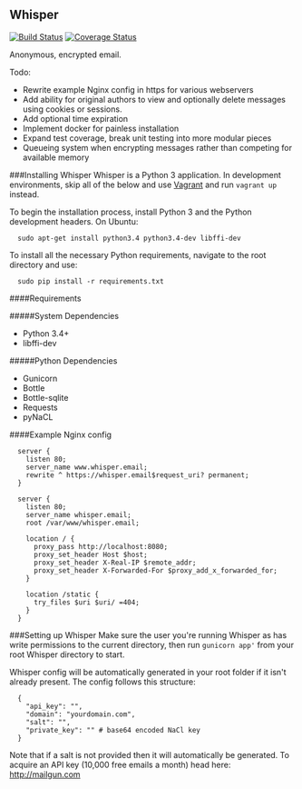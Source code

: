 Whisper
-----------------
[![Build Status](https://travis-ci.org/NoiSek/whisper.svg)](https://travis-ci.org/NoiSek/whisper)
[![Coverage Status](https://coveralls.io/repos/NoiSek/whisper/badge.svg)](https://coveralls.io/r/NoiSek/whisper)

Anonymous, encrypted email.

Todo:
 - Rewrite example Nginx config in https for various webservers
 - Add ability for original authors to view and optionally delete messages using cookies or sessions.
 - Add optional time expiration
 - Implement docker for painless installation
 - Expand test coverage, break unit testing into more modular pieces
 - Queueing system when encrypting messages rather than competing for available memory

###Installing Whisper
Whisper is a Python 3 application. In development environments, skip all of the below and use [Vagrant](http://www.vagrantup.com/downloads) and run ```vagrant up``` instead.

To begin the installation process, install Python 3 and the Python development headers. On Ubuntu:

```
  sudo apt-get install python3.4 python3.4-dev libffi-dev
```

To install all the necessary Python requirements, navigate to the root directory and use:

```
  sudo pip install -r requirements.txt
```

####Requirements

#####System Dependencies
 - Python 3.4+
 - libffi-dev

#####Python Dependencies
 - Gunicorn
 - Bottle
 - Bottle-sqlite
 - Requests
 - pyNaCL

####Example Nginx config

```
  server {
    listen 80;
    server_name www.whisper.email;
    rewrite ^ https://whisper.email$request_uri? permanent;
  }

  server {
    listen 80;
    server_name whisper.email;
    root /var/www/whisper.email;

    location / {
      proxy_pass http://localhost:8080;
      proxy_set_header Host $host;
      proxy_set_header X-Real-IP $remote_addr;
      proxy_set_header X-Forwarded-For $proxy_add_x_forwarded_for;
    }

    location /static {
      try_files $uri $uri/ =404;
    }
  }
```

###Setting up Whisper
Make sure the user you're running Whisper as has write permissions to the current directory, then run ```gunicorn app'``` from your root Whisper directory to start.

Whisper config will be automatically generated in your root folder if it isn't already present. The config follows this structure:

```
  {
    "api_key": "",
    "domain": "yourdomain.com",
    "salt": "",
    "private_key": "" # base64 encoded NaCl key
  }
```

Note that if a salt is not provided then it will automatically be generated.
To acquire an API key (10,000 free emails a month) head here: http://mailgun.com
